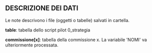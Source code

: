 ## DESCRIZIONE DEI DATI

Le note descrivono i file (oggetti o tabelle) salvati in cartella.

**table**: tabella dello script pilot 0_strategia

**commissione[x]**: tabella della commissione x. La variabile 'NOMI' va ulteriormente processata.
